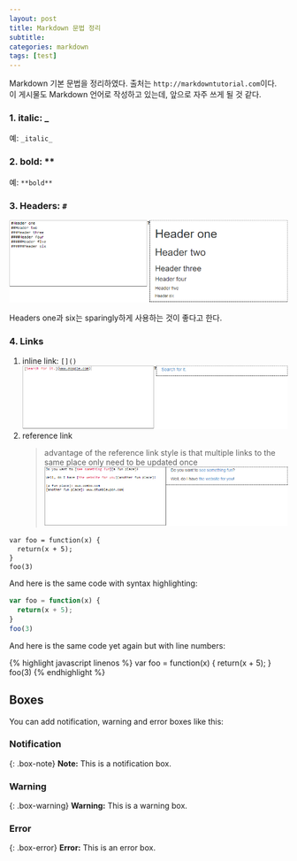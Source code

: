 ```yaml
---
layout: post
title: Markdown 문법 정리
subtitle: 
categories: markdown
tags: [test]
---
```


Markdown 기본 문법을 정리하였다. 출처는 `http://markdowntutorial.com`이다.  
이 게시물도 Markdown 언어로 작성하고 있는데, 앞으로 자주 쓰게 될 것 같다.

### 1. italic: _  
   예: `_italic_`

### 2. bold: **  
   예: `**bold**`

### 3. Headers: `#`
![Header](https://github.com/gitul0515/gitul0515.github.io/blob/main/_posts/image/markdown3.png?raw=true)

Headers one과 six는 sparingly하게 사용하는 것이 좋다고 한다.

### 4. Links
 1. inline link: `[]()`
    ![Header](https://github.com/gitul0515/gitul0515.github.io/blob/main/_posts/image/markdown_4-1.png?raw=true)
 2. reference link
    >advantage of the reference link style is that multiple links to the same place only need to be updated once
    ![Header](https://github.com/gitul0515/gitul0515.github.io/blob/main/_posts/image/markdown_4-2.png?raw=true)




~~~
var foo = function(x) {
  return(x + 5);
}
foo(3)
~~~

And here is the same code with syntax highlighting:

```javascript
var foo = function(x) {
  return(x + 5);
}
foo(3)
```

And here is the same code yet again but with line numbers:

{% highlight javascript linenos %}
var foo = function(x) {
  return(x + 5);
}
foo(3)
{% endhighlight %}

## Boxes
You can add notification, warning and error boxes like this:

### Notification

{: .box-note}
**Note:** This is a notification box.

### Warning

{: .box-warning}
**Warning:** This is a warning box.

### Error

{: .box-error}
**Error:** This is an error box.
